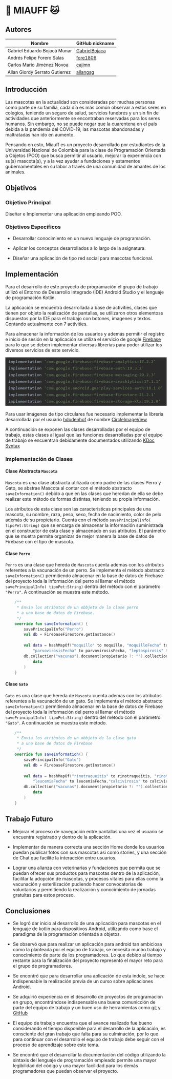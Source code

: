 # :dog: MIAUFF :cat:

## Autores

|              Nombre              |GitHub nickname|
|----------------------------------|---------------|
|   Gabriel Eduardo Bojacá Munar   |[GabrielBojaca](https://github.com/GabrielBojaca)|
|    Andrés Felipe Forero Salas    |[fore1806](https://github.com/fore1806)|
|    Carlos Mario Jiménez Novoa    |[cajimn](https://github.com/cajimn)|
|  Allan Giordy Serrato Gutierrez  |[allangsg](https://github.com/alllangsg)|

## Introducción

Las mascotas en la actualidad son consideradas por muchas personas como parte de su familia, cada día es más común observar a estos seres en colegios, teniendo un seguro de salud, servicios funebres y un sin fin de actividades que anteriormente se encontraban reservadas para los seres humanos. Sin embargo, no se puede negar que la cuarentena en el país debida a la pandemia del COVID-19, las mascotas abandonadas y maltratadas han ido en aumento. 

Pensando en esto, Miauff es un proyecto desarrollado por estudiantes de la Universidad Nacional de Colombia para la clase de Programación Orientada a Objetos (POO) que busca permitir al usuario, mejorar la experiencia con su(s) mascota(s), y a la vez ayudar a fundaciones y estamentos gubernamentales en su labor a través de una comunidad de amantes de los animales.

## Objetivos

### Objetivo Principal

Diseñar e Implementar una aplicación empleando POO.

### Objetivos Específicos

- Desarrollar conocimiento en un nuevo lenguaje de programación.

- Aplicar los conceptos desarrollados a lo largo de la asignatura.

- Diseñar una aplicación de tipo red social para mascotas funcional.

## Implementación

Para el desarrollo de este proyecto de programación el grupo de trabajo utilizó el Entorno de Desarrollo Integrado (IDE) Android Studio y el lenguaje de programación Kotlin.

La aplicación se encuentra desarrollada a base de activities, clases que tienen por objeto la realización de pantallas, se utilizaron otros elementoss dispuestos por la IDE para el trabajo con botones, imagenes y textos. Contando actualmente con 7 activities.

Para almacenar la información de los usuarios y además permitir el registro e inicio de sesión en la aplicación se utiliza el servicio de google [Firebase](https://firebase.google.com/?authuser=4) para lo que se deben implementar diversas librerias para poder utilizar los diversos servicios de este servicio.

![](images/firebase_implementation.JPG)

Para usar imágenes de tipo circulares fue necesario implementar la libreria desarrollada por el usuario [hdodenhof](https://github.com/hdodenhof) de nombre [CircleImageView](https://github.com/hdodenhof/CircleImageView)

A continuación se exponen las clases desarrolladas por el equipo de trabajo, estas clases al igual que las funciones desarrolladas por el equipo de trabajo se encuentran debidamente documentados utilizando [KDoc Syntax](https://kotlinlang.org/docs/reference/kotlin-doc.html)

### Implementación de Clases

#### Clase Abstracta ```Mascota```

```Mascota``` es una clase abstracta utilizada como padre de las clases Perro y Gato, se abstrae Mascota al contar con el método abstracto ```saveInformation()``` debido a que en las clases que heredan de ella se debe realizar este método de formas distintas, teniendo su propia información.

Los atributos de esta clase son las caracteristicas principales de una mascota, su nombre, raza, peso, sexo, fecha de nacimiento, color de pelo además de su propietario. Cuenta con el método ```savePrincipalInfo( tipoPet:String)``` que se encarga de almacenar la información suministrada en el constructor de esta clase y almacenado en sus atributos. El parámetro que se muetra permite organizar de mejor manera la base de datos de Firebase con el tipo de mascota.

#### Clase ```Perro```

```Perro``` es una clase que hereda de ```Mascota``` cuenta ademas con los atributos referentes a la vacunación de un perro. Se implementa el método abstracto ```saveInformation()``` permitiendo almacenar en la base de datos de Firebase del proyecto toda la información del perro al llamar el método ```savePrincipalInfo( tipoPet:String)``` dentro del método con el parámetro ```"Perro"```. A continuación se muestra este método.

``` kotlin
    /**
     * Envia los atributos de un obbjeto de la clase perro
     * a una base de datos de Firebase.
     */
    override fun saveInformation() {
        savePrincipalInfo("Perro")
        val db = FirebaseFirestore.getInstance()

        val data = hashMapOf("moquillo" to moquillo, "moquilloFecha" to moquilloFecha, "hepatitis" to hepatitis, "hepatitisFecha" to hepatitisFecha, "parvovirosis" to parvovirosis,
            "parvovirosisFecha" to parvovirosisFecha, "leptospirosis" to leptospirosis, "leptospirosisFecha" to leptospirosisFecha, "rabia" to rabia, "rabiaFecha" to rabiaFecha)
        db.collection("vacunas").document(propietario ?: "").collection("Perro").document(nombre ?: "").set(
            data
        )
    }
```

#### Clase ```Gato```

```Gato``` es una clase que hereda de ```Mascota``` cuenta ademas con los atributos referentes a la vacunación de un gato. Se implementa el método abstracto ```saveInformation()``` permitiendo almacenar en la base de datos de Firebase del proyecto toda la información del perro al llamar el método ```savePrincipalInfo( tipoPet:String)``` dentro del método con el parámetro ```"Gato"```. A continuación se muestra este método.

``` kotlin
    /**
     * Envia los atributos de un obbjeto de la clase gato
     * a una base de datos de Firebase
     */
    override fun saveInformation() {
        savePrincipalInfo("Gato")
        val db = FirebaseFirestore.getInstance()

        val data = hashMapOf("rinotraqueitis" to rinotraqueitis, "rinotraqueitisFecha" to rinotraqueitisFecha, "panleucopenia" to panleucopenia, "panleucopeniaFecha" to panleucopeniaFecha, "leucemia" to leucemia,
            "leucemiaFecha" to leucemiaFecha,"calcivirosis" to calcivirosis, "calcivirosisFecha" to calcivirosisFecha, "rabia" to rabia, "rabiaFecha" to rabiaFecha)
        db.collection("vacunas").document(propietario ?: "").collection("Gato").document(nombre ?: "").set(
            data
        )
    }
```

## Trabajo Futuro

- Mejorar el proceso de navegación entre pantallas una vez el usuario se encuentra registrado y dentro de la aplicación.

- Implementar de manera correcta una sección Home donde los usuarios puedan publicar fotos con sus mascotas asi como stories, y una sección de Chat que facilite la interacción entre usuarios.

- Lograr una alianza con veterinarias y fundaciones que permita que se puedan ofrecer sus productos para mascotas dentro de la aplicación, facilitar la adopción de mascotas, y procesos vitales para ellas como la vacunación y esterilización pudiendo hacer convocatorias de voluntarios y permitiendo la realización y conocimiento de jornadas gratuitas para estos proceso.

## Conclusiones

- Se logró dar inicio al desarrollo de una aplicación para mascotas en el lenguaje de kotlin para dispositivos Android, utilizando como base el paradigma de la programación orientada a objetos.

- Se observó que para realizar un aplicación para android tan ambiciosa como la planteada por el equipo de trabajo, se necesita mucho trabajo y conocimiento de parte de los programadores. Lo que debido al tiempo restante para la finalización del proyecto representó el mayor reto para el grupo de programadores.

- Se encontró que para desarrollar una aplicación de esta indole, se hace indispensable la realización previa de un curso sobre aplicaciones Android.

- Se adquirió experiencia en el desarrollo de proyectos de programación en grupo, encontrándose indispensable una buena comunicción de parte del equipo de trabajo y un buen uso de herramientas como [git](https://git-scm.com/) y [GitHub](https://github.com/)

- El equipo de trabajo encuentra que el avance realizado fue bueno considerando el tiempo disponible para el desarrollo de la aplicación, es consciente del gran trabajo que falta para su culminación, por lo que para continuar con el desarrollo el equipo de trabajo debe seguir con el proceso de aprendizaje sobre este tema.

- Se encontró que el desarrollar la documentación del código utilizando la sintaxis del lenguaje de programación empleado permite una mayor legibilidad del código y una mayor facilidad para los demás programadores que puedan observar el proyecto.
